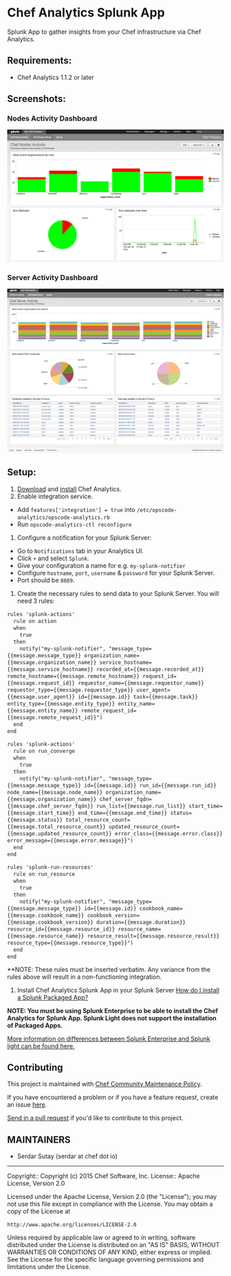 # Chef Analytics Splunk App

Splunk App to gather insights from your Chef infrastructure via Chef Analytics.

## Requirements:

* Chef Analytics 1.1.2 or later

## Screenshots:

### Nodes Activity Dashboard
![Nodes Activity Dashboard](./appserver/static/nodes-graphs.png)

### Server Activity Dashboard
![Server Activity Dashboard](./appserver/static/server-activity.png)

## Setup:

1. [Download](https://downloads.chef.io/analytics/) and [install](https://docs.chef.io/install_analytics.html) Chef Analytics.
1. Enable integration service.
  * Add `features['integration'] = true` into `/etc/opscode-analytics/opscode-analytics.rb`
  * Run `opscode-analytics-ctl reconfigure`
1. Configure a notification for your Splunk Server:
  * Go to `Notifications` tab in your Analytics UI.
  * Click `+` and select `Splunk`.
  * Give your configuration a name for e.g. `my-splunk-notifier`
  * Configure `hostname`, `port`, `username` & `password` for your Splunk Server.
  * Port should be `8089`.
1. Create the necessary rules to send data to your Splunk Server. You will need 3 rules:
  ```
  rules 'splunk-actions'
    rule on action
    when
      true
    then
      notify("my-splunk-notifier", "message_type={{message.message_type}} organization_name={{message.organization_name}} service_hostname={{message.service_hostname}} recorded_at={{message.recorded_at}} remote_hostname={{message.remote_hostname}} request_id={{message.request_id}} requestor_name={{message.requestor_name}} requestor_type={{message.requestor_type}} user_agent={{message.user_agent}} id={{message.id}} task={{message.task}} entity_type={{message.entity_type}} entity_name={{message.entity_name}} remote_request_id={{message.remote_request_id}}")
    end
  end
  ```

  ```
  rules 'splunk-actions'
    rule on run_converge
    when
      true
    then
      notify("my-splunk-notifier", "message_type={{message.message_type}} id={{message.id}} run_id={{message.run_id}} node_name={{message.node_name}} organization_name={{message.organization_name}} chef_server_fqdn={{message.chef_server_fqdn}} run_list={{message.run_list}} start_time={{message.start_time}} end_time={{message.end_time}} status={{message.status}} total_resource_count={{message.total_resource_count}} updated_resource_count={{message.updated_resource_count}} error_class={{message.error.class}} error_message={{message.error.message}}")
    end
  end
  ```

  ```
  rules 'splunk-run-resources'
    rule on run_resource
    when
      true
    then
      notify("my-splunk-notifier", "message_type={{message.message_type}} id={{message.id}} cookbook_name={{message.cookbook_name}} cookbook_version={{message.cookbook_version}} duration={{message.duration}} resource_id={{message.resource_id}} resource_name={{message.resource_name}} resource_result={{message.resource_result}} resource_type={{message.resource_type}}")
    end
  end
  ```

  **NOTE: These rules must be inserted verbatim. Any variance from the rules above will result in a non-functioning integration.

1. Install Chef Analytics Splunk App in your Splunk Server [How do I install a Splunk Packaged App?](http://answers.splunk.com/answers/51894/how-to-install-a-splunk-app.html)

**NOTE: You must be using Splunk Enterprise to be able to install the Chef Analytics for Splunk App. Splunk Light does not support the installation of Packaged Apps.**

[More information on differences between Splunk Enterprise and Splunk light can be found here.](http://www.splunk.com/en_us/products/splunk-light/splunk-light-vs-splunk-enterprise.html)

## Contributing

This project is maintained with [Chef Community Maintenance Policy](https://github.com/chef/chef-rfc/blob/master/rfc030-maintenance-policy.md).

If you have encountered a problem or if you have a feature request, create an issue [here](https://github.com/chef/analytics-splunk-app/issues/new).

[Send in a pull request](https://github.com/chef/analytics-splunk-app/pulls) if you'd like to contribute to this project.

## MAINTAINERS

* Serdar Sutay (serdar at chef dot io)

--------------------------------------------------------------------------------
Copyright:: Copyright (c) 2015 Chef Software, Inc.
License:: Apache License, Version 2.0

Licensed under the Apache License, Version 2.0 (the "License");
you may not use this file except in compliance with the License.
You may obtain a copy of the License at

    http://www.apache.org/licenses/LICENSE-2.0

Unless required by applicable law or agreed to in writing, software
distributed under the License is distributed on an "AS IS" BASIS,
WITHOUT WARRANTIES OR CONDITIONS OF ANY KIND, either express or implied.
See the License for the specific language governing permissions and
limitations under the License.
